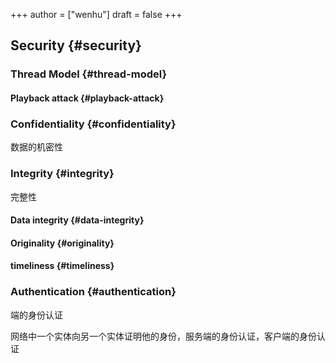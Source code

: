 +++
author = ["wenhu"]
draft = false
+++

## Security {#security}


### Thread Model {#thread-model}


#### Playback attack {#playback-attack}


### Confidentiality {#confidentiality}

数据的机密性


### Integrity {#integrity}

完整性


#### Data integrity {#data-integrity}


#### Originality {#originality}


#### timeliness {#timeliness}


### Authentication {#authentication}

端的身份认证

网络中一个实体向另一个实体证明他的身份，服务端的身份认证，客户端的身份认证
